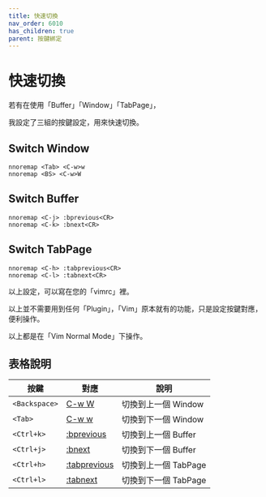 ```yaml
---
title: 快速切換
nav_order: 6010
has_children: true
parent: 按鍵綁定
---
```


# 快速切換


若有在使用「Buffer」「Window」「TabPage」，

我設定了三組的按鍵設定，用來快速切換。


## Switch Window


``` vim
nnoremap <Tab> <C-w>w
nnoremap <BS> <C-w>W
```


## Switch Buffer


``` vim
nnoremap <C-j> :bprevious<CR>
nnoremap <C-k> :bnext<CR>
```



## Switch TabPage


``` vim
nnoremap <C-h> :tabprevious<CR>
nnoremap <C-l> :tabnext<CR>
```


以上設定，可以寫在您的「vimrc」裡。

以上並不需要用到任何「Plugin」，「Vim」原本就有的功能，只是設定按鍵對應，便利操作。

以上都是在「Vim Normal Mode」下操作。


## 表格說明


| 按鍵 | 對應 | 說明 |
| --- | --- | --- |
| `<Backspace>` | [C-w W](https://vimhelp.org/windows.txt.html#CTRL-W_W) | 切換到上一個 Window |
| `<Tab>` | [C-w w](https://vimhelp.org/windows.txt.html#CTRL-W_w) | 切換到下一個 Window |
| `<Ctrl+k>` | [:bprevious](https://vimhelp.org/windows.txt.html#:bprevious) | 切換到上一個 Buffer |
| `<Ctrl+j>` | [:bnext](https://vimhelp.org/windows.txt.html#:bnext) | 切換到下一個 Buffer |
| `<Ctrl+h>` | [:tabprevious](https://vimhelp.org/tabpage.txt.html#:tabprevious) | 切換到上一個 TabPage |
| `<Ctrl+l>` | [:tabnext](https://vimhelp.org/tabpage.txt.html#:tabnext) | 切換到下一個 TabPage |

